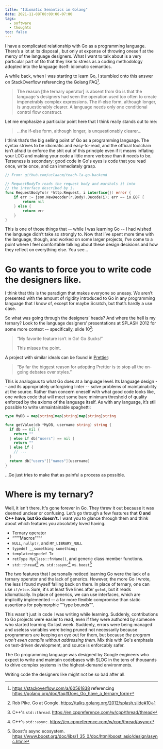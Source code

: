 ```yaml
---
title: "Idiomatic Semantics in Golang"
date: 2021-11-08T00:00:00-07:00
tags:
  - software
  - thoughts
toc: false
---
```


I have a complicated relationship with Go as a programming language. There’s a lot at its disposal , but only at expense of throwing oneself at the mercy of the language designers. What I want to talk about is a very particular part of Go that they like to stress as a coding methodology adopted into the language itself: idiomatic semantics.

A while back, when I was starting to learn Go, I stumbled onto this answer on StackOverflow referencing the Golang FAQ[^1].

> The reason [the ternary operator] is absent from Go is that the language's designers had seen the operation used too often to create impenetrably complex expressions. The if-else form, although longer, is unquestionably clearer. A language needs only one conditional control flow construct.

Let me emphasize a particular point here that I think really stands out to me:

> ...the if-else form, although longer, is unquestionably clearer...

I think that’s the big selling point of Go as a programming language. The syntax strives to be idiomatic and easy-to-read, and the official toolchain isn’t afraid to enforce the shit out of this principle even if it means inflating your LOC and making your code a little more verbose than it needs to be. Terseness is secondary: good code in Go's eyes is code that you read once, write once, and can immediately grasp.

```go
// From: github.com/uclaacm/teach-la-go-backend

// RequestBodyTo reads the request body and marshals it into
// the interface described by i.
func RequestBodyTo(r *http.Request, i interface{}) error {
	if err := json.NewDecoder(r.Body).Decode(i); err == io.EOF {
		return nil
	} else {
		return err
	}
}
```

This is one of those things that -- while I was learning Go -- I had wished the language didn’t take so strongly to. Now that I’ve spent more time with the language, though, and worked on some larger projects, I’ve come to a point where I feel comfortable talking about these design decisions and how they reflect on everything else. You see...

# Go wants to force you to write code the designers like.

I think that this is the paradigm that makes everyone so uneasy. We aren’t presented with the amount of rigidity introduced to Go in any programming language that I know of, except for maybe Scratch, but that’s hardly a use case.

So what was going through the designers’ heads? And where the hell is my ternary? Look to the language designers’ presentations at SPLASH 2012 for some more context -- specifically, slide 10[^2]:

> “My favorite feature isn’t in Go! Go Sucks!”
>
> This misses the point.

A project with similar ideals can be found in [Prettier](https://prettier.io/docs/en/why-prettier.html):

> “By far the biggest reason for adopting Prettier is to stop all the on-going debates over styles.”

This is analogous to what Go does at a language level. Its language design -- and its appropriately unforgiving linter -- solve problems of maintainability at the source. Rather than concern oneself with what good code looks like, one writes code that will meet some bare minimum threshold of quality enforced by the axioms of the language itself. As with any language, it’s still possible to write unmaintainable spaghetti:

```go
type MyDB = map[string]map[string]map[string]string

func getValue(db *MyDB, username string) string {
  if db == nil {
    return ""
  } else if db["users"] == nil {
    return ""
  } else if {
    // ...
  }
  return db["users"]["names"][username]
}
```

...Go just tries to make that as painful a process as possible.

# Where is my ternary?

Well, it isn't there. It's gone forever in Go. They threw it out because it was deemed unclear or confusing. Let’s go through a few features that **C and C++ have, but Go doesn’t.** I want you to glance through them and think about which features you absolutely loved having.

* Ternary operator
* “”””Macros””””
* `NULL`, `nullptr`, and `MY_LIBRARY_NULL`
* `typedef __something something;`
* `template<typedef T>`
* `retType MyClass::fnName()`, and generic class member functions.
* `std::thread`[^3] vs. `std::async`[^4] vs. `boost`[^5]

The two features that I personally noticed learning Go were the lack of a ternary operator and the lack of generics. However, the more Go I wrote, the less I found myself falling back on them. In place of ternary, one can use `if/else`. Sure, it's at least five lines after `gofmt`, but it reads idiomatically. In place of generics, we can use interfaces, which are implicitly implemented -- a far more flexible compromise than static assertions for polymorphic ""type bounds"".

This wasn't just in code I was writing while learning. Suddenly, contributions to Go projects were easier to read, even if they were authored by someone who started learning Go last week. Suddenly, errors were being managed and useless variables were being pruned not necessarily because programmers are keeping an eye out for them, but because *the program won't even compile without addressing them*. Mix this with Go's emphasis on test-driven development, and source is enforcably safer.

The Go programming language was designed by Google engineers who expect to write and maintain codebases with SLOC in the tens of thousands to drive complex systems in the highest-demand environments.

Writing code the designers like might not be so bad after all.

[^1]: https://stackoverflow.com/a/60561838 referencing https://golang.org/doc/faq#Does_Go_have_a_ternary_form
[^2]: Rob Pike. Go at Google. https://talks.golang.org/2012/splash.slide#10
[^3]: C++'s `std::thread`. https://en.cppreference.com/w/cpp/thread/thread
[^4]: C++'s `std::async`. https://en.cppreference.com/w/cpp/thread/async
[^5]: Boost's async ecosystem. https://www.boost.org/doc/libs/1_35_0/doc/html/boost_asio/design/async.html

